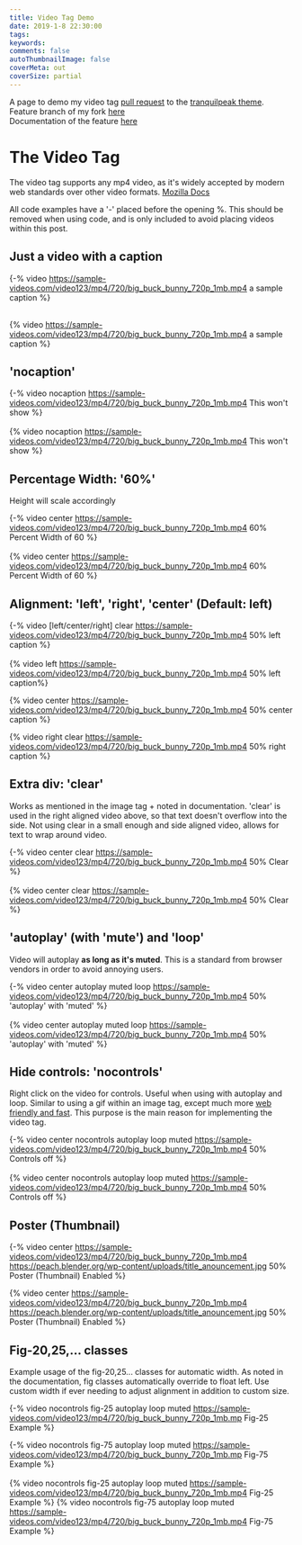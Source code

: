 ```yaml
---
title: Video Tag Demo
date: 2019-1-8 22:30:00
tags:
keywords:
comments: false
autoThumbnailImage: false
coverMeta: out
coverSize: partial
---
```

A page to demo my video tag [pull request](https://github.com/LouisBarranqueiro/hexo-theme-tranquilpeak/pull/527) to the [tranquilpeak theme](https://github.com/LouisBarranqueiro/hexo-theme-tranquilpeak/).</br>
Feature branch of my fork [here](https://github.com/bmitchinson/hexo-theme-tranquilpeak/blob/videotag)</br>
Documentation of the feature [here](https://github.com/bmitchinson/hexo-theme-tranquilpeak/blob/videotag/DOCUMENTATION.md)

<!-- More -->

# The Video Tag
The video tag supports any mp4 video, as it's widely accepted by modern web
standards over other video formats. [Mozilla Docs](https://developer.mozilla.org/en-US/docs/Learn/HTML/Multimedia_and_embedding/Video_and_audio_content)

All code examples have a '-' placed before the opening %. 
This should be removed when using code, and is only included
to avoid placing videos within this post.


## Just a video with a caption
{-% video https://sample-videos.com/video123/mp4/720/big_buck_bunny_720p_1mb.mp4 a sample caption %}
</br></br>

{% video https://sample-videos.com/video123/mp4/720/big_buck_bunny_720p_1mb.mp4 a sample caption %}

## 'nocaption'
{-% video nocaption https://sample-videos.com/video123/mp4/720/big_buck_bunny_720p_1mb.mp4 This won't show %}
</br></br>
{% video nocaption https://sample-videos.com/video123/mp4/720/big_buck_bunny_720p_1mb.mp4 This won't show %}

## Percentage Width: '60%'
Height will scale accordingly

{-% video center https://sample-videos.com/video123/mp4/720/big_buck_bunny_720p_1mb.mp4 
60% Percent Width of 60 %}
</br></br>
{% video center https://sample-videos.com/video123/mp4/720/big_buck_bunny_720p_1mb.mp4 
60% Percent Width of 60 %}

## Alignment: 'left', 'right', 'center' (Default: left)

{-% video [left/center/right] clear https://sample-videos.com/video123/mp4/720/big_buck_bunny_720p_1mb.mp4 50% left caption %}
</br></br>
{% video left https://sample-videos.com/video123/mp4/720/big_buck_bunny_720p_1mb.mp4 50% left caption%}

{% video center https://sample-videos.com/video123/mp4/720/big_buck_bunny_720p_1mb.mp4 50% center caption %}

{% video right clear https://sample-videos.com/video123/mp4/720/big_buck_bunny_720p_1mb.mp4 50% right caption %}

## Extra div: 'clear'
Works as mentioned in the image tag + noted in documentation. 'clear' is used in the right aligned video above, so that text doesn't overflow into the side. Not using clear in a small enough and side aligned video, allows for text to wrap around video. 

{-% video center clear https://sample-videos.com/video123/mp4/720/big_buck_bunny_720p_1mb.mp4 50% Clear %}
</br></br>
{% video center clear https://sample-videos.com/video123/mp4/720/big_buck_bunny_720p_1mb.mp4 50% Clear %}

## 'autoplay' (with 'mute') and 'loop'
Video will autoplay **as long as it's muted**. This is a standard from browser vendors in order to avoid annoying users.

{-% video center autoplay muted loop https://sample-videos.com/video123/mp4/720/big_buck_bunny_720p_1mb.mp4 50% 'autoplay' with 'muted' %}
</br></br>
{% video center autoplay muted loop https://sample-videos.com/video123/mp4/720/big_buck_bunny_720p_1mb.mp4 50% 'autoplay' with 'muted' %}

## Hide controls: 'nocontrols'
Right click on the video for controls. Useful when using
with autoplay and loop. Similar to using a gif within an image tag, except much more [web friendly and fast](https://developers.google.com/web/fundamentals/performance/optimizing-content-efficiency/replace-animated-gifs-with-video/).
This purpose is the main reason for implementing the video tag.

{-% video center nocontrols autoplay loop muted https://sample-videos.com/video123/mp4/720/big_buck_bunny_720p_1mb.mp4 50% 
Controls off %}
</br></br>
{% video center nocontrols autoplay loop muted https://sample-videos.com/video123/mp4/720/big_buck_bunny_720p_1mb.mp4 50% 
Controls off %}

## Poster (Thumbnail)

{-% video center https://sample-videos.com/video123/mp4/720/big_buck_bunny_720p_1mb.mp4
https://peach.blender.org/wp-content/uploads/title_anouncement.jpg 50% Poster (Thumbnail) Enabled %}

{% video center https://sample-videos.com/video123/mp4/720/big_buck_bunny_720p_1mb.mp4
https://peach.blender.org/wp-content/uploads/title_anouncement.jpg 50% Poster (Thumbnail) Enabled %}

## Fig-20,25,... classes
Example usage of the fig-20,25... classes for automatic width. As noted in the
documentation, fig classes automatically override to float left. Use custom 
width if ever needing to adjust alignment in addition to custom size.

{-% video nocontrols fig-25 autoplay loop muted https://sample-videos.com/video123/mp4/720/big_buck_bunny_720p_1mb.mp Fig-25 Example %}

{-% video nocontrols fig-75 autoplay loop muted https://sample-videos.com/video123/mp4/720/big_buck_bunny_720p_1mb.mp Fig-75 Example %}
</br></br>
{% video nocontrols fig-25 autoplay loop muted https://sample-videos.com/video123/mp4/720/big_buck_bunny_720p_1mb.mp4 Fig-25 Example %}
{% video nocontrols fig-75 autoplay loop muted https://sample-videos.com/video123/mp4/720/big_buck_bunny_720p_1mb.mp4 Fig-75 Example %}